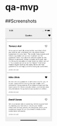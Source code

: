 # qa-mvp

##Screenshots

<div id="images" style="#images { white-space: nowrap;}">
<img src="qa_mvp/lib/screenshot/1.png" alt="Screenshot" width="150" height="300">
</div>
